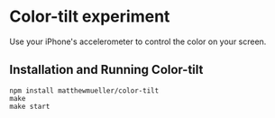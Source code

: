 # Color-tilt experiment

Use your iPhone's accelerometer to control the color on your screen.

## Installation and Running Color-tilt

    npm install matthewmueller/color-tilt
    make
    make start

